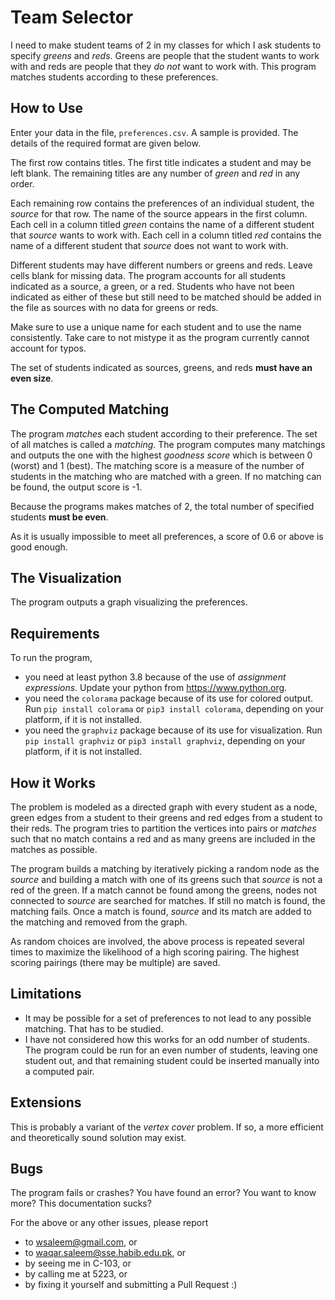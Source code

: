 # Team Selector

I need to make student teams of 2 in my classes for which I ask students to specify _greens_ and _reds_. Greens are people that the student wants to work with and reds are people that they _do not_ want to work with. This program matches students according to these preferences.

## How to Use

Enter your data in the file, `preferences.csv`. A sample is provided. The details of the required format are given below.

The first row contains titles. The first title indicates a student and may be left blank. The remaining titles are any number of _green_ and _red_ in any order.

Each remaining row contains the preferences of an individual student, the _source_ for that row. The name of the source appears in the first column. Each cell in a column titled _green_ contains the name of a different student that _source_ wants to work with. Each cell in a column titled _red_ contains the name of a different student that _source_ does not want to work with.

Different students may have different numbers or greens and reds. Leave cells blank for missing data. The program accounts for all students indicated as a source, a green, or a red. Students who have not been indicated as either of these but still need to be matched should be added in the file as sources with no data for greens or reds.

Make sure to use a unique name for each student and to use the name consistently. Take care to not mistype it as the program currently cannot account for typos.

The set of students indicated as sources, greens, and reds __must have an even size__.

## The Computed Matching

The program _matches_ each student according to their preference. The set of all matches is called a _matching_. The program computes many matchings and outputs the one with the highest _goodness score_ which is between 0 (worst) and 1 (best). The matching score is a measure of the number of students in the matching who are matched with a green. If no matching can be found, the output score is -1.

Because the programs makes matches of 2, the total number of specified students __must be even__.

As it is usually impossible to meet all preferences, a score of 0.6 or above is good enough.

## The Visualization

The program outputs a graph visualizing the preferences.

## Requirements

To run the program,

- you need at least python 3.8 because of the use of _assignment expressions_. Update your python from https://www.python.org.
- you need the `colorama` package because of its use for colored output. Run `pip install colorama` or `pip3 install colorama`, depending on your platform, if it is not installed.
- you need the `graphviz` package because of its use for visualization. Run `pip install graphviz` or `pip3 install graphviz`, depending on your platform, if it is not installed.

## How it Works

The problem is modeled as a directed graph with every student as a node, green edges from a student to their greens and red edges from a student to their reds. The program tries to partition the vertices into pairs or _matches_ such that no match contains a red and as many greens are included in the matches as possible.

The program builds a matching by iteratively picking a random node as the _source_ and building a match with one of its greens such that _source_ is not a red of the green. If a match cannot be found among the greens, nodes not connected to _source_ are searched for matches. If still no match is found, the matching fails. Once a match is found, _source_ and its match are added to the matching and removed from the graph.

As random choices are involved, the above process is repeated several times to maximize the likelihood of a high scoring pairing. The highest scoring pairings (there may be multiple) are saved.

## Limitations

- It may be possible for a set of preferences to not lead to any possible matching. That has to be studied.
- I have not considered how this works for an odd number of students. The program could be run for an even number of students, leaving one student out, and that remaining student could be inserted manually into a computed pair.

## Extensions

This is probably a variant of the _vertex cover_ problem. If so, a more efficient and theoretically sound solution may exist.

## Bugs

The program fails or crashes? You have found an error? You want to know more? This documentation sucks?

For the above or any other issues, please report
- to <wsaleem@gmail.com>, or
- to <waqar.saleem@sse.habib.edu.pk>, or
- by seeing me in C-103, or
- by calling me at 5223, or
- by fixing it yourself and submitting a Pull Request :)
